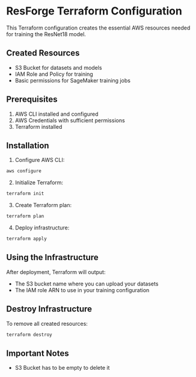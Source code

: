 # ResForge Terraform Configuration

This Terraform configuration creates the essential AWS resources needed for training the ResNet18 model.

## Created Resources

- S3 Bucket for datasets and models
- IAM Role and Policy for training
- Basic permissions for SageMaker training jobs

## Prerequisites

1. AWS CLI installed and configured
2. AWS Credentials with sufficient permissions
3. Terraform installed

## Installation

1. Configure AWS CLI:
```bash
aws configure
```

2. Initialize Terraform:
```bash
terraform init
```

3. Create Terraform plan:
```bash
terraform plan
```

4. Deploy infrastructure:
```bash
terraform apply
```

## Using the Infrastructure

After deployment, Terraform will output:
- The S3 bucket name where you can upload your datasets
- The IAM role ARN to use in your training configuration

## Destroy Infrastructure

To remove all created resources:
```bash
terraform destroy
```

## Important Notes

- S3 Bucket has to be empty to delete it